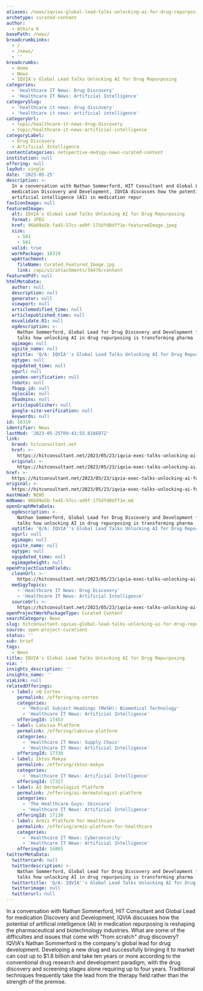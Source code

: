 ```yaml
---
aliases: /news/iqvias-global-lead-talks-unlocking-ai-for-drug-repurposing
archetype: curated-content
author:
  - Athira K
basePath: /news/
breadcrumbLinks:
  - /
  - /news/
  - ''
breadcrumbs:
  - Home
  - News
  - IQVIA's Global Lead Talks Unlocking AI for Drug Repurposing
categories:
  - 'Healthcare IT News: Drug Discovery'
  - 'Healthcare IT News: Artificial Intelligence'
categorySlug:
  - 'healthcare it news: drug discovery'
  - 'healthcare it news: artificial intelligence'
categoryUrl:
  - topic/healthcare-it-news-drug-discovery
  - topic/healthcare-it-news-artificial-intelligence
categoryLabel:
  - Drug Discovery
  - Artificial Intelligence
contentCategories: netspective-medigy-news-curated-content
institution: null
offering: null
layOut: single
date: '2023-05-25'
description: >-
  In a conversation with Nathan Sommerford, HIT Consultant and Global Lead for
  medication Discovery and Development, IQVIA discusses how the potential of
  artificial intelligence (AI) in medication repur
favIconImage: null
featuredImage:
  alt: IQVIA's Global Lead Talks Unlocking AI for Drug Repurposing
  format: JPEG
  href: 96b89a5b-fa45-57cc-ad9f-175dfd0dff1e-featuredImage.jpeg
  size:
    - 501
    - 501
  valid: true
  workPackage: 18319
  wpAttachment:
    fileName: Curated_Featured_Image.jpg
    link: /api/v3/attachments/34476/content
featuredPdf: null
htmlMetaData:
  author: null
  description: null
  generator: null
  viewport: null
  articlemodified_time: null
  articlepublished_time: null
  msvalidate.01: null
  ogdescription: >-
    Nathan Sommerford, Global Lead for Drug Discovery and Development for IQVIA
    talks how unlocking AI in drug repurposing is transforming pharma
  ogimage: null
  ogsite_name: null
  ogtitle: 'Q/A: IQVIA''s Global Lead Talks Unlocking AI for Drug Repurposing'
  ogtype: null
  ogupdated_time: null
  ogurl: null
  yandex-verification: null
  robots: null
  fbapp_id: null
  oglocale: null
  fbadmins: null
  articlepublisher: null
  google-site-verification: null
  keywords: null
id: 18319
identifier: News
lastMod: '2023-05-25T09:43:55.818697Z'
link:
  brand: hitconsultant.net
  href: >-
    https://hitconsultant.net/2023/05/23/iqvia-exec-talks-unlocking-ai-for-drug-repurposing/
  original: >-
    https://hitconsultant.net/2023/05/23/iqvia-exec-talks-unlocking-ai-for-drug-repurposing/
href: >-
  https://hitconsultant.net/2023/05/23/iqvia-exec-talks-unlocking-ai-for-drug-repurposing/
original: >-
  https://hitconsultant.net/2023/05/23/iqvia-exec-talks-unlocking-ai-for-drug-repurposing/
mastHead: NEWS
mdName: 96b89a5b-fa45-57cc-ad9f-175dfd0dff1e.md
openGraphMetaData:
  ogdescription: >-
    Nathan Sommerford, Global Lead for Drug Discovery and Development for IQVIA
    talks how unlocking AI in drug repurposing is transforming pharma
  ogtitle: 'Q/A: IQVIA''s Global Lead Talks Unlocking AI for Drug Repurposing'
  ogurl: null
  ogimage: null
  ogsite_name: null
  ogtype: null
  ogupdated_time: null
  ogimageheight: null
openProjectCustomFields:
  cleanUrl: >-
    https://hitconsultant.net/2023/05/23/iqvia-exec-talks-unlocking-ai-for-drug-repurposing/
  medigyTopics:
    - 'Healthcare IT News: Drug Discovery'
    - 'Healthcare IT News: Artificial Intelligence'
  sourceUrl: >-
    https://hitconsultant.net/2023/05/23/iqvia-exec-talks-unlocking-ai-for-drug-repurposing/
openProjectWorkPackageType: Curated Content
searchCategory: News
slug: hitconsultant-iqvias-global-lead-talks-unlocking-ai-for-drug-repurposing
source: open-project-curations
status: ''
sub: brief
tags:
  - News
title: IQVIA's Global Lead Talks Unlocking AI for Drug Repurposing
via: ' '
insights_description: ''
insights_name: ''
viaLink: null
relatedOfferings:
  - label: nQ Cortex
    permalink: /offering/nq-cortex
    categories:
      - 'Medical Subject Headings (MeSH): Biomedical Technology'
      - 'Healthcare IT News: Artificial Intelligence'
    offeringId: 17453
  - label: Labviva Platform
    permalink: /offering/labviva-platform
    categories:
      - 'Healthcare IT News: Supply Chain'
      - 'Healthcare IT News: Artificial Intelligence'
    offeringId: 17330
  - label: Iktos Makya
    permalink: /offering/iktos-makya
    categories:
      - 'Healthcare IT News: Artificial Intelligence'
    offeringId: 17327
  - label: AI Dermatologist Platform
    permalink: /offering/ai-dermatologist-platform
    categories:
      - 'The Healthcare Guys: Skincare'
      - 'Healthcare IT News: Artificial Intelligence'
    offeringId: 17130
  - label: Armis Platform for Healthcare
    permalink: /offering/armis-platform-for-healthcare
    categories:
      - 'Healthcare IT News: Cybersecurity'
      - 'Healthcare IT News: Artificial Intelligence'
    offeringId: 16865
twitterMetaData:
  twittercard: null
  twitterdescription: >-
    Nathan Sommerford, Global Lead for Drug Discovery and Development for IQVIA
    talks how unlocking AI in drug repurposing is transforming pharma
  twittertitle: 'Q/A: IQVIA''s Global Lead Talks Unlocking AI for Drug Repurposing'
  twitterimage: null
  twitterurl: null
---
```

<p>In a conversation with Nathan Sommerford, HIT Consultant and Global Lead for medication Discovery and Development, IQVIA discusses how the potential of artificial intelligence (AI) in medication repurposing is reshaping the pharmaceutical and biotechnology industries. What are some of the difficulties and issues that come with "from scratch" drug discovery? IQVIA's Nathan Sommerford is the company's global lead for drug development. Developing a new drug and successfully bringing it to market can cost up to $1.8 billion and take ten years or more according to the conventional drug research and development paradigm, with the drug discovery and screening stages alone requiring up to four years. Traditional techniques frequently take the lead from the therapy field rather than the strength of the premise.&nbsp;</p>
